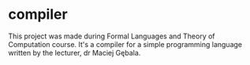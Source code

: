 # compiler
This project was made during Formal Languages and Theory of Computation course. It's a compiler for a simple programming language written by the lecturer, dr Maciej Gębala.
